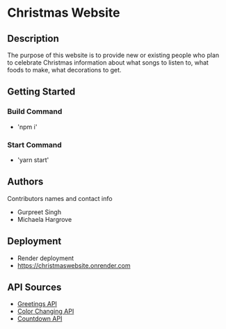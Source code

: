 # Christmas Website 

## Description

The purpose of this website is to provide new or existing people who plan to celebrate Christmas information about what songs to listen to, what foods to make, what decorations to get. 

## Getting Started

### Build Command

* 'npm i'

### Start Command 

* 'yarn start'

## Authors

Contributors names and contact info

* Gurpreet Singh
* Michaela Hargrove

## Deployment

* Render deployment
* https://christmaswebsite.onrender.com

## API Sources

* [Greetings API](https://christmasjoy.dev/docs/getting-started)
* [Color Changing API](https://random-data-api.com/)
* [Countdown API](https://christmascountdown.live/api)

